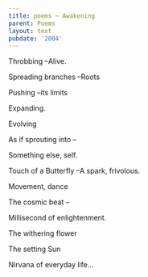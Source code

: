 ```yaml
---
title: poems ~ Awakening
parent: Poems
layout: text
pubdate: '2004'
---
```

Throbbing –Alive.

Spreading branches –Roots

Pushing –its limits

Expanding.

Evolving

As if sprouting into –

Something else, self.

Touch of a Butterfly –A spark, frivolous.

Movement, dance

The cosmic beat –

Millisecond of enlightenment.

The withering flower

The setting Sun

Nirvana of everyday life…
